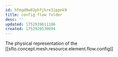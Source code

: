 ```yaml
---
id: hfmgd0w82phfjkre3ippnk9
title: config flow folder
desc: ''
updated: 1752928611186
created: 1752928530694
---
```


The physical representation of the [[sflo.concept.mesh.resource.element.flow.config]]
